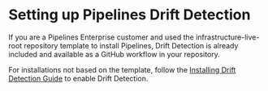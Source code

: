 
# Setting up Pipelines Drift Detection

If you are a Pipelines Enterprise customer and used the infrastructure-live-root repository template to install Pipelines, Drift Detection is already included and available as a GitHub workflow in your repository.

For installations not based on the template, follow the [Installing Drift Detection Guide](/2.0/docs/pipelines/guides/installing-drift-detection.md) to enable Drift Detection.
